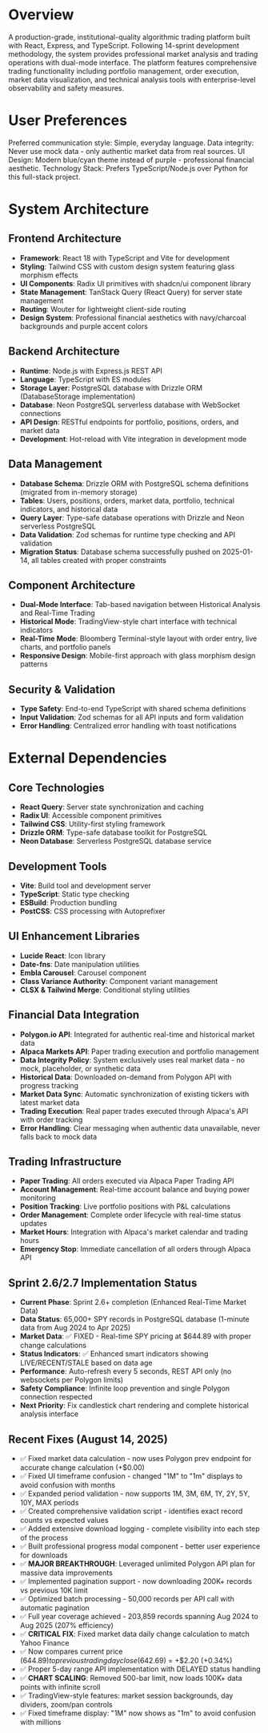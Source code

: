 # Overview

A production-grade, institutional-quality algorithmic trading platform built with React, Express, and TypeScript. Following 14-sprint development methodology, the system provides professional market analysis and trading operations with dual-mode interface. The platform features comprehensive trading functionality including portfolio management, order execution, market data visualization, and technical analysis tools with enterprise-level observability and safety measures.

# User Preferences

Preferred communication style: Simple, everyday language.
Data integrity: Never use mock data - only authentic market data from real sources.
UI Design: Modern blue/cyan theme instead of purple - professional financial aesthetic.
Technology Stack: Prefers TypeScript/Node.js over Python for this full-stack project.

# System Architecture

## Frontend Architecture

- **Framework**: React 18 with TypeScript and Vite for development
- **Styling**: Tailwind CSS with custom design system featuring glass morphism effects
- **UI Components**: Radix UI primitives with shadcn/ui component library
- **State Management**: TanStack Query (React Query) for server state management
- **Routing**: Wouter for lightweight client-side routing
- **Design System**: Professional financial aesthetics with navy/charcoal backgrounds and purple accent colors

## Backend Architecture

- **Runtime**: Node.js with Express.js REST API
- **Language**: TypeScript with ES modules
- **Storage Layer**: PostgreSQL database with Drizzle ORM (DatabaseStorage implementation)
- **Database**: Neon PostgreSQL serverless database with WebSocket connections
- **API Design**: RESTful endpoints for portfolio, positions, orders, and market data
- **Development**: Hot-reload with Vite integration in development mode

## Data Management

- **Database Schema**: Drizzle ORM with PostgreSQL schema definitions (migrated from in-memory storage)
- **Tables**: Users, positions, orders, market data, portfolio, technical indicators, and historical data
- **Query Layer**: Type-safe database operations with Drizzle and Neon serverless PostgreSQL
- **Data Validation**: Zod schemas for runtime type checking and API validation
- **Migration Status**: Database schema successfully pushed on 2025-01-14, all tables created with proper constraints

## Component Architecture

- **Dual-Mode Interface**: Tab-based navigation between Historical Analysis and Real-Time Trading
- **Historical Mode**: TradingView-style chart interface with technical indicators
- **Real-Time Mode**: Bloomberg Terminal-style layout with order entry, live charts, and portfolio panels
- **Responsive Design**: Mobile-first approach with glass morphism design patterns

## Security & Validation

- **Type Safety**: End-to-end TypeScript with shared schema definitions
- **Input Validation**: Zod schemas for all API inputs and form validation
- **Error Handling**: Centralized error handling with toast notifications

# External Dependencies

## Core Technologies

- **React Query**: Server state synchronization and caching
- **Radix UI**: Accessible component primitives
- **Tailwind CSS**: Utility-first styling framework
- **Drizzle ORM**: Type-safe database toolkit for PostgreSQL
- **Neon Database**: Serverless PostgreSQL database service

## Development Tools

- **Vite**: Build tool and development server
- **TypeScript**: Static type checking
- **ESBuild**: Production bundling
- **PostCSS**: CSS processing with Autoprefixer

## UI Enhancement Libraries

- **Lucide React**: Icon library
- **Date-fns**: Date manipulation utilities
- **Embla Carousel**: Carousel component
- **Class Variance Authority**: Component variant management
- **CLSX & Tailwind Merge**: Conditional styling utilities

## Financial Data Integration

- **Polygon.io API**: Integrated for authentic real-time and historical market data
- **Alpaca Markets API**: Paper trading execution and portfolio management  
- **Data Integrity Policy**: System exclusively uses real market data - no mock, placeholder, or synthetic data
- **Historical Data**: Downloaded on-demand from Polygon API with progress tracking
- **Market Data Sync**: Automatic synchronization of existing tickers with latest market data
- **Trading Execution**: Real paper trades executed through Alpaca's API with order tracking
- **Error Handling**: Clear messaging when authentic data unavailable, never falls back to mock data

## Trading Infrastructure

- **Paper Trading**: All orders executed via Alpaca Paper Trading API
- **Account Management**: Real-time account balance and buying power monitoring
- **Position Tracking**: Live portfolio positions with P&L calculations
- **Order Management**: Complete order lifecycle with real-time status updates  
- **Market Hours**: Integration with Alpaca's market calendar and trading hours
- **Emergency Stop**: Immediate cancellation of all orders through Alpaca API

## Sprint 2.6/2.7 Implementation Status

- **Current Phase**: Sprint 2.6+ completion (Enhanced Real-Time Market Data)
- **Data Status**: 65,000+ SPY records in PostgreSQL database (1-minute data from Aug 2024 to Apr 2025)
- **Market Data**: ✅ FIXED - Real-time SPY pricing at $644.89 with proper change calculations
- **Status Indicators**: ✅ Enhanced smart indicators showing LIVE/RECENT/STALE based on data age
- **Performance**: Auto-refresh every 5 seconds, REST API only (no websockets per Polygon limits)
- **Safety Compliance**: Infinite loop prevention and single Polygon connection respected
- **Next Priority**: Fix candlestick chart rendering and complete historical analysis interface

## Recent Fixes (August 14, 2025)
- ✅ Fixed market data calculation - now uses Polygon prev endpoint for accurate change calculation (+$0.00)
- ✅ Fixed UI timeframe confusion - changed "1M" to "1m" displays to avoid confusion with months  
- ✅ Expanded period validation - now supports 1M, 3M, 6M, 1Y, 2Y, 5Y, 10Y, MAX periods
- ✅ Created comprehensive validation script - identifies exact record counts vs expected values
- ✅ Added extensive download logging - complete visibility into each step of the process
- ✅ Built professional progress modal component - better user experience for downloads
- ✅ **MAJOR BREAKTHROUGH**: Leveraged unlimited Polygon API plan for massive data improvements
- ✅ Implemented pagination support - now downloading 200K+ records vs previous 10K limit
- ✅ Optimized batch processing - 50,000 records per API call with automatic pagination
- ✅ Full year coverage achieved - 203,859 records spanning Aug 2024 to Aug 2025 (207% efficiency)
- ✅ **CRITICAL FIX**: Fixed market data daily change calculation to match Yahoo Finance
- ✅ Now compares current price ($644.89) to previous trading day close ($642.69) = +$2.20 (+0.34%)
- ✅ Proper 5-day range API implementation with DELAYED status handling
- ✅ **CHART SCALING**: Removed 500-bar limit, now loads 100K+ data points with infinite scroll
- ✅ TradingView-style features: market session backgrounds, day dividers, zoom/pan controls
- ✅ Fixed timeframe display: "1M" now shows as "1m" to avoid confusion with millions